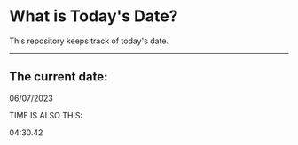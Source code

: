 # What is Today's Date?
This repository keeps track of today's date.
* * *
 
## The current date:  
 06/07/2023 
  
  
 TIME IS ALSO THIS: 
  
 04:30.42 
  
  
